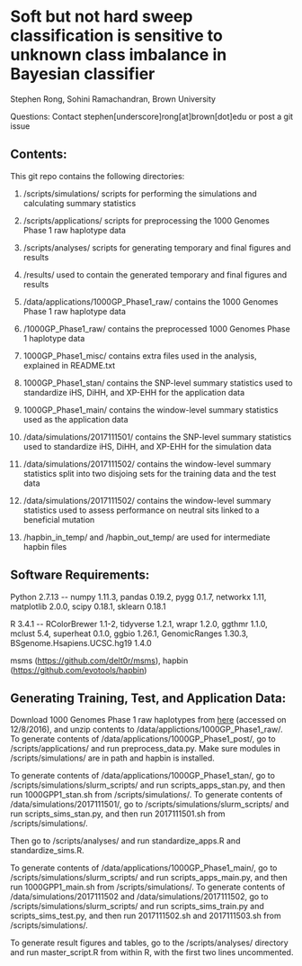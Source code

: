 # Soft but not hard sweep classification is sensitive to unknown class imbalance in Bayesian classifier

Stephen Rong, Sohini Ramachandran, Brown University

Questions: Contact stephen[underscore]rong[at]brown[dot]edu or post a git issue

## Contents:

This git repo contains the following directories:

1. /scripts/simulations/ scripts for performing the simulations and calculating summary statistics

2. /scripts/applications/ scripts for preprocessing the 1000 Genomes Phase 1 raw haplotype data

3. /scripts/analyses/ scripts for generating temporary and final figures and results

4. /results/ used to contain the generated temporary and final figures and results 

5. /data/applications/1000GP_Phase1_raw/ contains the 1000 Genomes Phase 1 raw haplotype data

6. /1000GP_Phase1_raw/ contains the preprocessed 1000 Genomes Phase 1 haplotype data

7. 1000GP_Phase1_misc/ contains extra files used in the analysis, explained in README.txt

8. 1000GP_Phase1_stan/ contains the SNP-level summary statistics used to standardize iHS, DiHH, and XP-EHH for the application data

9. 1000GP_Phase1_main/ contains the window-level summary statistics used as the application data

10. /data/simulations/2017111501/ contains the SNP-level summary statistics used to standardize iHS, DiHH, and XP-EHH for the simulation data

11. /data/simulations/2017111502/ contains the window-level summary statistics split into two disjoing sets for the training data and the test data

12. /data/simulations/2017111502/ contains the window-level summary statistics used to assess performance on neutral sits linked to a beneficial mutation

13. /hapbin_in_temp/ and /hapbin_out_temp/ are used for intermediate hapbin files

## Software Requirements:

Python 2.7.13 -- numpy 1.11.3, pandas 0.19.2, pygg 0.1.7, networkx 1.11, matplotlib 2.0.0, scipy 0.18.1, sklearn 0.18.1

R 3.4.1 -- RColorBrewer 1.1-2, tidyverse 1.2.1, wrapr 1.2.0, ggthmr 1.1.0, mclust 5.4, superheat 0.1.0, ggbio 1.26.1, GenomicRanges 1.30.3, BSgenome.Hsapiens.UCSC.hg19 1.4.0

msms (https://github.com/delt0r/msms), hapbin (https://github.com/evotools/hapbin)

## Generating Training, Test, and Application Data:

Download 1000 Genomes Phase 1 raw haplotypes from [here](https://mathgen.stats.ox.ac.uk/impute/ALL.integrated_phase1_SHAPEIT_16-06-14.nomono.tgz) (accessed on 12/8/2016), and unzip contents to /data/applictions/1000GP_Phase1_raw/. To generate contents of /data/applications/1000GP_Phase1_post/, go to /scripts/applications/ and run preprocess_data.py. Make sure modules in /scripts/simulations/ are in path and hapbin is installed. 

To generate contents of /data/applications/1000GP_Phase1_stan/, go to /scripts/simulations/slurm_scripts/ and run scripts_apps_stan.py, and then run 1000GPP1_stan.sh from /scripts/simulations/. To generate contents of /data/simulations/2017111501/, go to /scripts/simulations/slurm_scripts/ and run scripts_sims_stan.py, and then run 2017111501.sh from /scripts/simulations/. 

Then go to /scripts/analyses/ and run standardize_apps.R and standardize_sims.R. 

To generate contents of /data/applications/1000GP_Phase1_main/, go to /scripts/simulations/slurm_scripts/ and run scripts_apps_main.py, and then run 1000GPP1_main.sh from /scripts/simulations/. To generate contents of /data/simulations/2017111502 and /data/simulations/2017111502, go to /scripts/simulations/slurm_scripts/ and run scripts_sims_train.py and scripts_sims_test.py, and then run 2017111502.sh and 2017111503.sh from /scripts/simulations/.

To generate result figures and tables, go to the /scripts/analyses/ directory and run master_script.R from within R, with the first two lines uncommented.

<!-- ## Generating Result Figures from Saved Above Data: -->

<!-- We have included the training and test data required for generating result figures and tables as temp.zip.  -->

<!-- To generate result figures and tables, unzip these folders and replace the existing placeholder folders. Then go to the /scripts/analyses/ directory and run master_script.R from within R. -->
